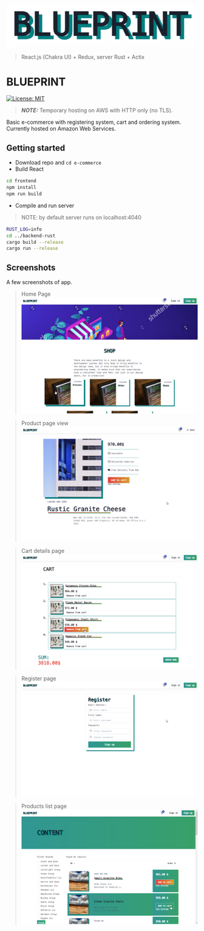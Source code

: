 ![alt text](git_resources/logo.png)
> React.js (Chakra UI) + Redux, server Rust + Actix
# BLUEPRINT
[![License: MIT](https://img.shields.io/badge/License-MIT-yellow.svg)](https://opensource.org/licenses/MIT)

> **_NOTE:_**  Temporary hosting on AWS with HTTP only (no TLS).

Basic e-commerce with registering system, cart and ordering system. Currently hosted on Amazon Web Services.

## Getting started

- Download repo and `cd e-commerce`
- Build React
```bash
cd frontend
npm install
npm run build
```
- Compile and run server
> NOTE: by default server runs on localhost:4040
```bash
RUST_LOG=info
cd ../backend-rust
cargo build --release
cargo run --release
```

## Screenshots
A few screenshots of app.

> Home Page
![alt text](git_resources/sc01.png)

> Product page view
![alt text](git_resources/sc02.png)

> Cart details page
![alt text](git_resources/sc03.png)

> Register page
![alt text](git_resources/sc04.png)

> Products list page
![alt text](git_resources/sc05.png)
